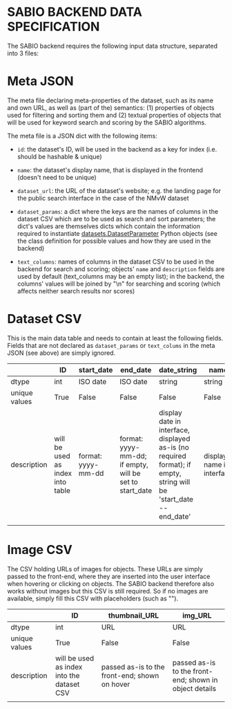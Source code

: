 # SABIO BACKEND DATA SPECIFICATION


The SABIO backend requires the following input data structure, separated into 3 files:


# Meta JSON

The meta file declaring meta-properties of the dataset, such as its name and own URL, as well as (part of the) semantics: (1) properties of objects used for filtering and sorting them and (2) textual properties of objects that will be used for keyword search and scoring by the SABIO algorithms.

The meta file is a JSON dict with the following items:

 - `id`: the dataset's ID, will be used in the backend as a key for index (i.e. should be hashable & unique)
 
 - `name`: the dataset's display name, that is displayed in the frontend (doesn't need to be unique)
 
 - `dataset_url`: the URL of the dataset's website; e.g. the landing page for the public search interface in the case of the NMvW dataset
  

 - `dataset_params`: a dict where the keys are the names of columns in the dataset CSV which are to be used as search and sort parameters; the dict's values are themselves dicts which contain the information required to instantiate [datasets.DatasetParameter](https://github.com/valevo/SABIO/blob/b572559343fd259aa374eecf03156bd974fff449/backend/v0_8/src/datasets.py#L205) Python objects (see the class definition for possible values and how they are used in the backend)

- `text_columns`: names of columns in the dataset CSV to be used in the backend for search and scoring; objects' `name` and `description` fields are used by default (text_columns may be an empty list); in the backend, the columns' values will be joined by "\n" for searching and scoring (which affects neither search results nor scores)



# Dataset CSV

This is the main data table and needs to contain at least the following fields. Fields that are not declared as `dataset_params` or `text_colums` in the meta JSON (see above) are simply ignored. 


|               | ID                               | start_date         | end_date                                                | date_string                                                                                                        | name                      | description                         | <object_parameter_1>                                                          | ... | <object_parameter_n>                                                          | <text_column_1>                                         | ... | <text_column_m>                                         |
|---------------|----------------------------------|--------------------|---------------------------------------------------------|--------------------------------------------------------------------------------------------------------------------|---------------------------|-------------------------------------|-----------------------------------------------------------------------------|-----|-----------------------------------------------------------------------------|-------------------------------------------------------|-----|-------------------------------------------------------|
| dtype         | int                              | ISO date           | ISO date                                                | string                                                                                                             | string                    | string                              | any                                                                         | ... | any                                                                         | str                                                   | ... | str                                                   |
| unique values | True                             | False              | False                                                   | False                                                                                                              | False                     | False                               | False                                                                       | ... | False                                                                       | False                                                 | ... | False                                                 |
| description   | will be used as index into table | format: yyyy-mm-dd | format: yyyy-mm-dd; if empty, will be set to start_date | display date in interface, displayed as-is (no required format); if empty, string will be 'start_date -- end_date' | display name in interface | displayed as part of object details | optional; may be additional parameter to filter and sort (e.g. categorical) | ... | optional; may be additional parameter to filter and sort (e.g. categorical) | optional; may be additional field to filter and score | ... | optional; may be additional field to filter and score |
|               |                                  |                    |                                                         |                                                                                                                    |                           |                                     |                                                                             |     |                                                                             |                                                       |     |                                                       |


# Image CSV

The CSV holding URLs of images for objects. These URLs are simply passed to the front-end, where they are inserted into the user interface when hovering or clicking on objects. The SABIO backend therefore also works without images but this CSV is still required. So if no images are available, simply fill this CSV with placeholders (such as "").

|               | ID                               | thumbnail_URL                                 | img_URL                                                |
|---------------|----------------------------------|-----------------------------------------------|--------------------------------------------------------|
| dtype         | int                              | URL                                           | URL                                                    |
| unique values | True                             | False                                         | False                                                  |
| description   | will be used as index into the dataset CSV | passed as-is to the front-end; shown on hover | passed as-is to the front-end; shown in object details |
|               |                                  |                                               |                                                        |
